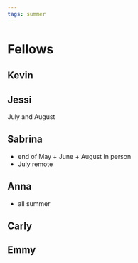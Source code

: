 ```yaml
---
tags: summer
---
```


# Fellows
## Kevin
## Jessi
July and August
## Sabrina
* end of May + June + August in person
* July remote
## Anna
* all summer
## Carly
## Emmy
